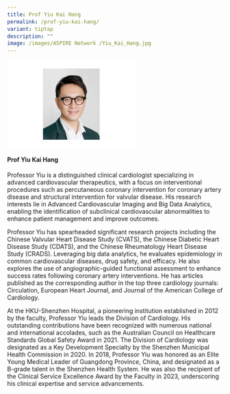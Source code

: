 ```yaml
---
title: Prof Yiu Kai Hang
permalink: /prof-yiu-kai-hang/
variant: tiptap
description: ""
image: /images/ASPIRE Network /Yiu_Kai_Hang.jpg
---
```

<p></p>
<div class="isomer-image-wrapper">
<img style="width: 60%;" height="auto" width="100%" alt="" src="/images/ASPIRE Network /Yiu_Kai_Hang.png">
</div>
<h4><strong>Prof Yiu Kai Hang</strong></h4>
<p>Professor Yiu is a distinguished clinical cardiologist specializing in
advanced cardiovascular therapeutics, with a focus on interventional procedures
such as percutaneous coronary intervention for coronary artery disease
and structural intervention for valvular disease. His research interests
lie in Advanced Cardiovascular Imaging and Big Data Analytics, enabling
the identification of subclinical cardiovascular abnormalities to enhance
patient management and improve outcomes.</p>
<p>Professor Yiu has spearheaded significant research projects including
the Chinese Valvular Heart Disease Study (CVATS), the Chinese Diabetic
Heart Disease Study (CDATS), and the Chinese Rheumatology Heart Disease
Study (CRADS). Leveraging big data analytics, he evaluates epidemiology
in common cardiovascular diseases, drug safety, and efficacy. He also explores
the use of angiographic-guided functional assessment to enhance success
rates following coronary artery interventions. He has articles published
as the corresponding author in the top three cardiology journals: Circulation,
European Heart Journal, and Journal of the American College of Cardiology.</p>
<p>At the HKU-Shenzhen Hospital, a pioneering institution established in
2012 by the faculty, Professor Yiu leads the Division of Cardiology. His
outstanding contributions have been recognized with numerous national and
international accolades, such as the Australian Council on Healthcare Standards
Global Safety Award in 2021. The Division of Cardiology was designated
as a Key Development Specialty by the Shenzhen Municipal Health Commission
in 2020. In 2018, Professor Yiu was honored as an Elite Young Medical Leader
of Guangdong Province, China, and designated as a B-grade talent in the
Shenzhen Health System. He was also the recipient of the Clinical Service
Excellence Award by the Faculty in 2023, underscoring his clinical expertise
and service advancements.</p>